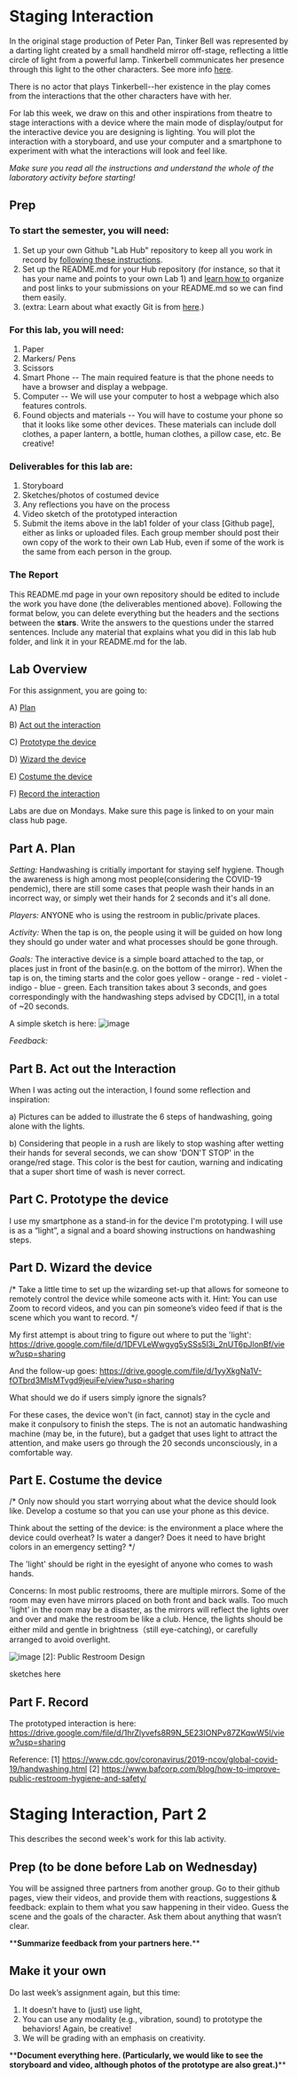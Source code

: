 

# Staging Interaction

In the original stage production of Peter Pan, Tinker Bell was represented by a darting light created by a small handheld mirror off-stage, reflecting a little circle of light from a powerful lamp. Tinkerbell communicates her presence through this light to the other characters. See more info [here](https://en.wikipedia.org/wiki/Tinker_Bell). 

There is no actor that plays Tinkerbell--her existence in the play comes from the interactions that the other characters have with her.

For lab this week, we draw on this and other inspirations from theatre to stage interactions with a device where the main mode of display/output for the interactive device you are designing is lighting. You will plot the interaction with a storyboard, and use your computer and a smartphone to experiment with what the interactions will look and feel like. 

_Make sure you read all the instructions and understand the whole of the laboratory activity before starting!_



## Prep

### To start the semester, you will need:
1. Set up your own Github "Lab Hub" repository to keep all you work in record by [following these instructions](https://github.com/FAR-Lab/Developing-and-Designing-Interactive-Devices/blob/2021Fall/readings/Submitting%20Labs.md).
2. Set up the README.md for your Hub repository (for instance, so that it has your name and points to your own Lab 1) and [learn how to](https://guides.github.com/features/mastering-markdown/) organize and post links to your submissions on your README.md so we can find them easily.
3. (extra: Learn about what exactly Git is from [here](https://git-scm.com/book/en/v2/Getting-Started-What-is-Git%3F).)

### For this lab, you will need:
1. Paper
2. Markers/ Pens
3. Scissors
4. Smart Phone -- The main required feature is that the phone needs to have a browser and display a webpage.
5. Computer -- We will use your computer to host a webpage which also features controls.
6. Found objects and materials -- You will have to costume your phone so that it looks like some other devices. These materials can include doll clothes, a paper lantern, a bottle, human clothes, a pillow case, etc. Be creative!

### Deliverables for this lab are: 
1. Storyboard
1. Sketches/photos of costumed device
1. Any reflections you have on the process
1. Video sketch of the prototyped interaction
1. Submit the items above in the lab1 folder of your class [Github page], either as links or uploaded files. Each group member should post their own copy of the work to their own Lab Hub, even if some of the work is the same from each person in the group.

### The Report
This README.md page in your own repository should be edited to include the work you have done (the deliverables mentioned above). Following the format below, you can delete everything but the headers and the sections between the **stars**. Write the answers to the questions under the starred sentences. Include any material that explains what you did in this lab hub folder, and link it in your README.md for the lab.

## Lab Overview
For this assignment, you are going to:

A) [Plan](#part-a-plan) 

B) [Act out the interaction](#part-b-act-out-the-interaction) 

C) [Prototype the device](#part-c-prototype-the-device)

D) [Wizard the device](#part-d-wizard-the-device) 

E) [Costume the device](#part-e-costume-the-device)

F) [Record the interaction](#part-f-record)

Labs are due on Mondays. Make sure this page is linked to on your main class hub page.

## Part A. Plan 

_Setting:_ Handwashing is critially important for staying self hygiene. Though the awareness is high among most people(considering the COVID-19 pendemic), there are still some cases that people wash their hands in an incorrect way, or simply wet their hands for 2 seconds and it's all done.

_Players:_ ANYONE who is using the restroom in public/private places.

_Activity:_ When the tap is on, the people using it will be guided on how long they should go under water and what processes should be gone through.

_Goals:_ The interactive device is a simple board attached to the tap, or places just in front of the basin(e.g. on the bottom of the mirror). When the tap is on, the timing starts and the color goes yellow - orange - red - violet - indigo - blue - green. Each transition takes about 3 seconds, and goes correspondingly with the handwashing steps advised by CDC[1], in a total of ~20 seconds.

A simple sketch is here:
![image](https://github.com/xiaotianliusky/Interactive-Lab-Hub/blob/Fall2021/Lab%201/Sketch.png)

_Feedback:_ 


## Part B. Act out the Interaction

When I was acting out the interaction, I found some reflection and inspiration:

a) Pictures can be added to illustrate the 6 steps of handwashing, going alone with the lights.

b) Considering that people in a rush are likely to stop washing after wetting their hands for several seconds, we can show 'DON'T STOP' in the orange/red stage. This color is the best for caution, warning and indicating that a super short time of wash is never correct.


## Part C. Prototype the device

I use my smartphone as a stand-in for the device I'm prototyping. I will use is as a “light”, a signal and a board showing instructions on handwashing steps.


## Part D. Wizard the device
/* Take a little time to set up the wizarding set-up that allows for someone to remotely control the device while someone acts with it. Hint: You can use Zoom to record videos, and you can pin someone’s video feed if that is the scene which you want to record. */

My first attempt is about tring to figure out where to put the 'light':
https://drive.google.com/file/d/1DFVLeWwgyg5ySSs5l3i_2nUT6pJlonBf/view?usp=sharing

And the follow-up goes:
https://drive.google.com/file/d/1yyXkgNa1V-fOTbrd3MlsMTvgd9jeuiFe/view?usp=sharing

What should we do if users simply ignore the signals?

For these cases, the device won't (in fact, cannot) stay in the cycle and make it conpulsory to finish the steps. The is not an automatic handwashing machine (may be, in the future), but a gadget that uses light to attract the attention, and make users go through the 20 seconds unconsciously, in a comfortable way.

## Part E. Costume the device

/* Only now should you start worrying about what the device should look like. Develop a costume so that you can use your phone as this device.

Think about the setting of the device: is the environment a place where the device could overheat? Is water a danger? Does it need to have bright colors in an emergency setting? */

The 'light' should be right in the eyesight of anyone who comes to wash hands.

Concerns: In most public restrooms, there are multiple mirrors. Some of the room may even have mirrors placed on both front and back walls. Too much 'light' in the room may be a disaster, as the mirrors will reflect the lights over and over and make the restroom be like a club. Hence, the lights should be either mild and gentle in brightness（still eye-catching), or carefully arranged to avoid overlight.

![image](https://github.com/xiaotianliusky/Interactive-Lab-Hub/blob/Fall2021/Lab%201/Commercial-Bathroom-Renovations-Indianapolis-Indiana.jpg)
[2]: Public Restroom Design

sketches here


## Part F. Record

The prototyped interaction is here:
https://drive.google.com/file/d/1hrZlyvefs8R9N_5E23IONPv87ZKqwW5l/view?usp=sharing

Reference:
[1] https://www.cdc.gov/coronavirus/2019-ncov/global-covid-19/handwashing.html
[2] https://www.bafcorp.com/blog/how-to-improve-public-restroom-hygiene-and-safety/

# Staging Interaction, Part 2 

This describes the second week's work for this lab activity.


## Prep (to be done before Lab on Wednesday)

You will be assigned three partners from another group. Go to their github pages, view their videos, and provide them with reactions, suggestions & feedback: explain to them what you saw happening in their video. Guess the scene and the goals of the character. Ask them about anything that wasn’t clear. 

\*\***Summarize feedback from your partners here.**\*\*

## Make it your own

Do last week’s assignment again, but this time: 
1) It doesn’t have to (just) use light, 
2) You can use any modality (e.g., vibration, sound) to prototype the behaviors! Again, be creative!
3) We will be grading with an emphasis on creativity. 

\*\***Document everything here. (Particularly, we would like to see the storyboard and video, although photos of the prototype are also great.)**\*\*
